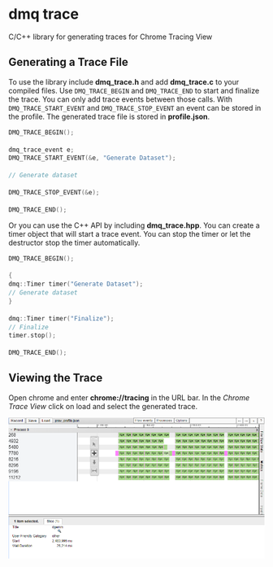 dmq trace
=========

C/C++ library for generating traces for Chrome Tracing View

Generating a Trace File
-----------------------

To use the library include **dmq_trace.h** and add **dmq_trace.c** to your compiled
files. Use `DMQ_TRACE_BEGIN` and `DMQ_TRACE_END` to start and finalize the trace.
You can only add trace events between those calls. With `DMQ_TRACE_START_EVENT` and
`DMQ_TRACE_STOP_EVENT` an event can be stored in the profile. The generated trace file
is stored in **profile.json**.

```c++
DMQ_TRACE_BEGIN();

dmq_trace_event e;
DMQ_TRACE_START_EVENT(&e, "Generate Dataset");

// Generate dataset

DMQ_TRACE_STOP_EVENT(&e);

DMQ_TRACE_END();
```

Or you can use the C++ API by including **dmq_trace.hpp**. You can create a timer object that will
start a trace event. You can stop the timer or let the destructor stop the timer automatically.

```c++
DMQ_TRACE_BEGIN();

{
dmq::Timer timer("Generate Dataset");
// Generate dataset
}

dmq::Timer timer("Finalize");
// Finalize
timer.stop();

DMQ_TRACE_END();
```



Viewing the Trace
-----------------

Open chrome and enter **chrome://tracing** in the URL bar. In the *Chrome Trace View* click
on load and select the generated trace.

![Example of Chrome Trace View](https://github.com/dmarquant/dmq_trace/blob/master/trace_view.png "Example of Chrome Trace View")

